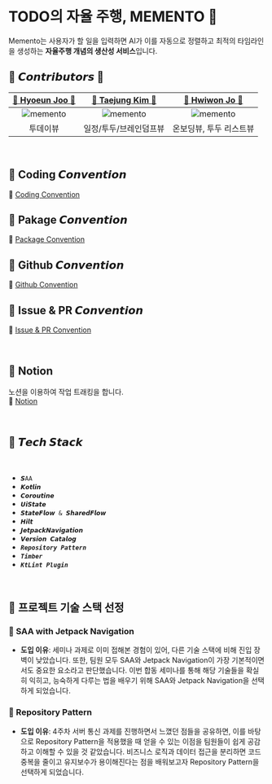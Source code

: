 # TODO의 자율 주행, MEMENTO 🚓
Memento는 사용자가 할 일을 입력하면 AI가 이를 자동으로 정렬하고 최적의 타임라인을 생성하는 **자율주행 개념의 생산성 서비스**입니다.
<br>

## 🖤 𝘾𝙤𝙣𝙩𝙧𝙞𝙗𝙪𝙩𝙤𝙧𝙨 🖤


|               **[🐑 Hyoeun Joo 🐑](https://github.com/hyoeunjoo)**               |               **[🐑 Taejung Kim 🐑](https://github.com/imtaejugkim)**               |               **[🐑 Hwiwon Jo 🐑](https://github.com/hwidung)**               |
|:--------------------------------------------------------------------------:|:---------------------------------------------------------------------------:|:---------------------------------------------------------------------------:|
| ![memento](https://avatars.githubusercontent.com/u/137873124?v=4) | ![memento](https://avatars.githubusercontent.com/u/92737123?v=4) | ![memento](https://avatars.githubusercontent.com/u/118262343?v=4) |
|            투데이뷰               |                 일정/투두/브레인덤프뷰                  |       온보딩뷰, 투두 리스트뷰          |

<br>


## 🖤 Coding 𝘾𝙤𝙣𝙫𝙚𝙣𝙩𝙞𝙤𝙣
📕 [Coding Convention](https://testmanzi.notion.site/Coding-Convention-16d67bb5c6cf81099420ca94b1625e1a?pvs=74)
## 🖤 Pakage 𝘾𝙤𝙣𝙫𝙚𝙣𝙩𝙞𝙤𝙣
📗 [Package Convention](https://testmanzi.notion.site/Package-Convention-16d67bb5c6cf81babac8e5b4da312915)
## 🖤 Github 𝘾𝙤𝙣𝙫𝙚𝙣𝙩𝙞𝙤𝙣
📘 [Github Convention](https://testmanzi.notion.site/Git-Convention-16d67bb5c6cf81c999c8d3cebdc27036?pvs=74)
## 🖤 Issue & PR 𝘾𝙤𝙣𝙫𝙚𝙣𝙩𝙞𝙤𝙣
📙 [Issue & PR Convention](https://testmanzi.notion.site/Issue-PR-Convention-16d67bb5c6cf818fa89ce10e16e22026?pvs=74)

<br>

## 🖤 Notion
노션을 이용하여 작업 트래킹을 합니다.
<br>
🔖 [Notion](https://testmanzi.notion.site/17067bb5c6cf802ca751f655918642ae)

<br>

## 🖤 𝙏𝙚𝙘𝙝 𝙎𝙩𝙖𝙘𝙠


<br>

+ `𝙎AA`
+ `𝙆𝙤𝙩𝙡𝙞𝙣`
+ `𝘾𝙤𝙧𝙤𝙪𝙩𝙞𝙣𝙚`
+ `𝙐𝙞𝙎𝙩𝙖𝙩𝙚`
+ `𝙎𝙩𝙖𝙩𝙚𝙁𝙡𝙤𝙬 & 𝙎𝙝𝙖𝙧𝙚𝙙𝙁𝙡𝙤𝙬`
+ `𝙃𝙞𝙡𝙩`
+ `𝙅𝙚𝙩𝙥𝙖𝙘𝙠𝙉𝙖𝙫𝙞𝙜𝙖𝙩𝙞𝙤𝙣`
+ `𝙑𝙚𝙧𝙨𝙞𝙤𝙣 𝘾𝙖𝙩𝙖𝙡𝙤𝙜`
+ ***`Repository Pattern`***
+ ***`Timber`***
+ ***`KtLint Plugin`***

<br>

## 🖤 프로젝트 기술 스택 선정

### 🔨 SAA with Jetpack Navigation
- **도입 이유**: 세미나 과제로 이미 접해본 경험이 있어, 다른 기술 스택에 비해 진입 장벽이 낮았습니다. 또한, 팀원 모두 SAA와 Jetpack Navigation이 가장 기본적이면서도 중요한 요소라고 판단했습니다. 이번 합동 세미나를 통해 해당 기술들을 확실히 익히고, 능숙하게 다루는 법을 배우기 위해 SAA와 Jetpack Navigation을 선택하게 되었습니다.

### 🔨 Repository Pattern
- **도입 이유**: 4주차 서버 통신 과제를 진행하면서 느꼈던 점들을 공유하면, 이를 바탕으로 Repository Pattern을 적용했을 때 얻을 수 있는 이점을 팀원들이 쉽게 공감하고 이해할 수 있을 것 같았습니다. 비즈니스 로직과 데이터 접근을 분리하면 코드 중복을 줄이고 유지보수가 용이해진다는 점을 배워보고자 Repository Pattern을 선택하게 되었습니다.
